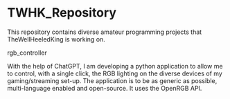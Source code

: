 # TWHK_Repository
This repository contains diverse amateur programming projects that TheWellHeeledKing is working on. 

rgb_controller

With the help of ChatGPT, I am developing a python application to allow me to control, with a single click, the RGB lighting on the diverse devices of my gaming/streaming set-up. The application is to be as generic as possible, multi-language enabled and open-source. It uses the OpenRGB API.
